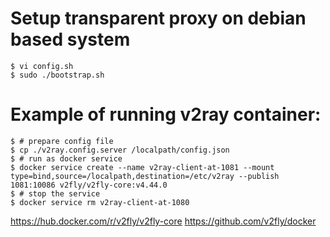 # Setup transparent proxy on debian based system
```shell
$ vi config.sh
$ sudo ./bootstrap.sh
```

# Example of running v2ray container:
```shell
$ # prepare config file
$ cp ./v2ray.config.server /localpath/config.json
$ # run as docker service
$ docker service create --name v2ray-client-at-1081 --mount type=bind,source=/localpath,destination=/etc/v2ray --publish 1081:10086 v2fly/v2fly-core:v4.44.0
$ # stop the service
$ docker service rm v2ray-client-at-1080
```


https://hub.docker.com/r/v2fly/v2fly-core
https://github.com/v2fly/docker
